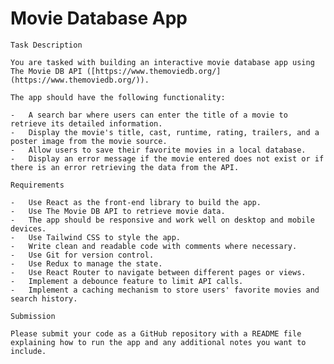 #  Movie Database App
    
    Task Description
    
    You are tasked with building an interactive movie database app using The Movie DB API ([https://www.themoviedb.org/](https://www.themoviedb.org/)).
    
    The app should have the following functionality:
    
    -   A search bar where users can enter the title of a movie to retrieve its detailed information.
    -   Display the movie's title, cast, runtime, rating, trailers, and a poster image from the movie source.
    -   Allow users to save their favorite movies in a local database.
    -   Display an error message if the movie entered does not exist or if there is an error retrieving the data from the API.
    
    Requirements
    
    -   Use React as the front-end library to build the app.
    -   Use The Movie DB API to retrieve movie data.
    -   The app should be responsive and work well on desktop and mobile devices.
    -   Use Tailwind CSS to style the app.
    -   Write clean and readable code with comments where necessary.
    -   Use Git for version control.
    -   Use Redux to manage the state.
    -   Use React Router to navigate between different pages or views.
    -   Implement a debounce feature to limit API calls.
    -   Implement a caching mechanism to store users' favorite movies and search history.
    
    Submission
    
    Please submit your code as a GitHub repository with a README file explaining how to run the app and any additional notes you want to include.